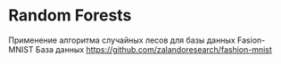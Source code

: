 # Random Forests
Применение алгоритма случайных лесов для базы данных Fasion-MNIST
База данных https://github.com/zalandoresearch/fashion-mnist
